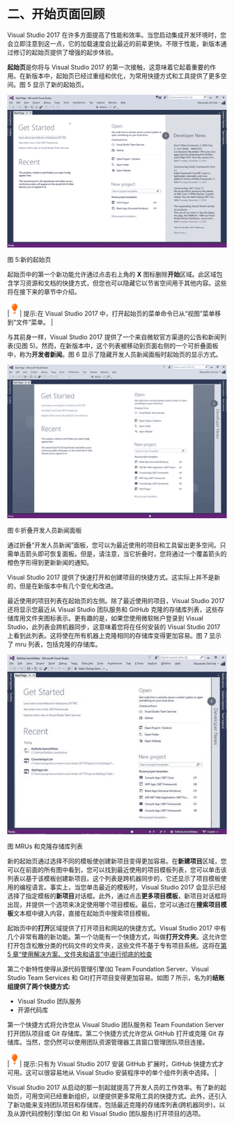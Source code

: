 # 二、开始页面回顾

Visual Studio 2017 在许多方面提高了性能和效率。当您启动集成开发环境时，您会立即注意到这一点，它的加载速度会比最近的前辈更快。不限于性能，新版本通过修订的起始页提供了增强的起步体验。

**起始页**是你将与 Visual Studio 2017 的第一次接触，这意味着它起着重要的作用。在新版本中，起始页已经过重组和优化，为常用快捷方式和工具提供了更多空间。图 5 显示了新的起始页。

![](img/00009.jpeg)

图 5:新的起始页

起始页中的第一个新功能允许通过点击右上角的 **X** 图标删除**开始**区域。此区域包含学习资源和文档的快捷方式，但您也可以隐藏它以节省空间用于其他内容。这些将在接下来的章节中介绍。

| ![](img/00003.gif) | 提示:在 Visual Studio 2017 中，打开起始页的菜单命令已从“视图”菜单移到“文件”菜单。 |

与其前身一样，Visual Studio 2017 提供了一个来自微软官方渠道的公告和新闻列表(见图 5)。然而，在新版本中，这个列表被移动到页面右侧的一个可折叠面板中，称为**开发者新闻**。图 6 显示了隐藏开发人员新闻面板时起始页的显示方式。

![](img/00010.jpeg)

图 6:折叠开发人员新闻面板

通过折叠“开发人员新闻”面板，您可以为最近使用的项目和工具留出更多空间。只需单击箭头即可恢复面板。但是，请注意，当它折叠时，您将通过一个覆盖箭头的橙色字形得到更新新闻的通知。

Visual Studio 2017 提供了快速打开和创建项目的快捷方式。这实际上并不是新的，但是在新版本中有几个变化和改进。

最近使用的项目列表在起始页的左侧。除了最近使用的项目，Visual Studio 2017 还将显示您最近从 Visual Studio 团队服务和 GitHub 克隆的存储库列表，这些存储库用文件夹图标表示。更有趣的是，如果您使用微软帐户登录到 Visual Studio，此列表会跨机器同步，这意味着您将在任何安装的 Visual Studio 2017 上看到此列表。这将使在所有机器上克隆相同的存储库变得更加容易。图 7 显示了 mru 列表，包括克隆的存储库。

![](img/00011.jpeg)

图 MRUs 和克隆存储库列表

新的起始页通过选择不同的模板使创建新项目变得更加容易。在**新建项目**区域，您可以在前面的所有图中看到，您可以找到最近使用的项目模板列表，您可以单击该列表以基于该模板创建新项目。这个列表是跨机器同步的，它还显示了项目模板使用的编程语言。事实上，当您单击最近的模板时，Visual Studio 2017 会显示已经选择了指定模板的**新项目**对话框。此外，通过点击**更多项目模板**，新项目对话框将出现，并提供一个选项来决定使用哪个项目模板。最后，您可以通过在**搜索项目模板**文本框中键入内容，直接在起始页中搜索项目模板。

起始页中的**打开**区域提供了打开项目和网站的快捷方式。Visual Studio 2017 中有几个非常有趣的新功能。第一个功能有一个快捷方式，叫做**打开文件夹**。这允许您打开包含松散分类的代码文件的文件夹，这些文件不基于专有项目系统。这将在[第 5 章“使用解决方案、文件夹和语言”中进行彻底的检查](5.html#_Chapter_5_)

第二个新特性使得从源代码管理引擎(如 Team Foundation Server、Visual Studio Team Services 和 Git)打开项目变得更加容易。如图 7 所示，名为的**结账组提供了两个快捷方式:**

*   Visual Studio 团队服务
*   开源代码库

第一个快捷方式将允许您从 Visual Studio 团队服务和 Team Foundation Server 打开团队项目或 Git 存储库。第二个快捷方式允许您从 GitHub 打开或克隆 Git 存储库。当然，您仍然可以使用团队资源管理器工具窗口管理团队项目连接。

| ![](img/00003.gif) | 提示:只有为 Visual Studio 2017 安装 GitHub 扩展时，GitHub 快捷方式才可用。这可以很容易地从 Visual Studio 安装程序中的单个组件列表中选择。 |

Visual Studio 2017 从启动的那一刻起就提高了开发人员的工作效率。有了新的起始页，可用空间已经重新组织，以便提供更多常用工具的快捷方式。此外，还引入了新功能来支持团队项目和存储库，包括最近克隆的存储库列表(跨机器同步)，以及从源代码控制引擎(如 Git 和 Visual Studio 团队服务)打开项目的选项。
